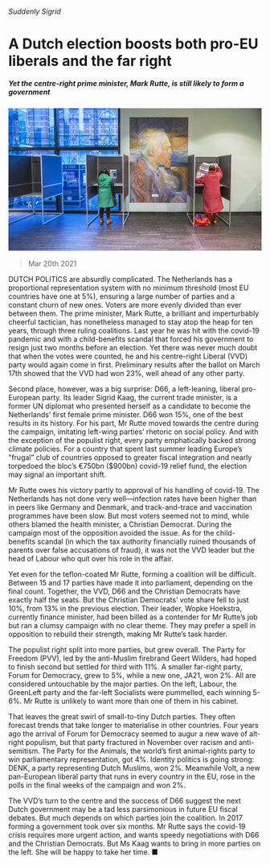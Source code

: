 ###### Suddenly Sigrid

# A Dutch election boosts both pro-EU liberals and the far right 

##### Yet the centre-right prime minister, Mark Rutte, is still likely to form a government 

![image](images/20210320_EUP001_0.jpg) 

> Mar 20th 2021 


DUTCH POLITICS are absurdly complicated. The Netherlands has a proportional representation system with no minimum threshold (most EU countries have one at 5%), ensuring a large number of parties and a constant churn of new ones. Voters are more evenly divided than ever between them. The prime minister, Mark Rutte, a brilliant and imperturbably cheerful tactician, has nonetheless managed to stay atop the heap for ten years, through three ruling coalitions. Last year he was hit with the covid-19 pandemic and with a child-benefits scandal that forced his government to resign just two months before an election. Yet there was never much doubt that when the votes were counted, he and his centre-right Liberal (VVD) party would again come in first. Preliminary results after the ballot on March 17th showed that the VVD had won 23%, well ahead of any other party.


Second place, however, was a big surprise: D66, a left-leaning, liberal pro-European party. Its leader Sigrid Kaag, the current trade minister, is a former UN diplomat who presented herself as a candidate to become the Netherlands’ first female prime minister. D66 won 15%, one of the best results in its history. For his part, Mr Rutte moved towards the centre during the campaign, imitating left-wing parties’ rhetoric on social policy. And with the exception of the populist right, every party emphatically backed strong climate policies. For a country that spent last summer leading Europe’s “frugal” club of countries opposed to greater fiscal integration and nearly torpedoed the bloc’s €750bn ($900bn) covid-19 relief fund, the election may signal an important shift.



Mr Rutte owes his victory partly to approval of his handling of covid-19. The Netherlands has not done very well—infection rates have been higher than in peers like Germany and Denmark, and track-and-trace and vaccination programmes have been slow. But most voters seemed not to mind, while others blamed the health minister, a Christian Democrat. During the campaign most of the opposition avoided the issue. As for the child-benefits scandal (in which the tax authority financially ruined thousands of parents over false accusations of fraud), it was not the VVD leader but the head of Labour who quit over his role in the affair.


Yet even for the teflon-coated Mr Rutte, forming a coalition will be difficult. Between 15 and 17 parties have made it into parliament, depending on the final count. Together, the VVD, D66 and the Christian Democrats have exactly half the seats. But the Christian Democrats’ vote share fell to just 10%, from 13% in the previous election. Their leader, Wopke Hoekstra, currently finance minister, had been billed as a contender for Mr Rutte’s job but ran a clumsy campaign with no clear theme. They may prefer a spell in opposition to rebuild their strength, making Mr Rutte’s task harder.


The populist right split into more parties, but grew overall. The Party for Freedom (PVV), led by the anti-Muslim firebrand Geert Wilders, had hoped to finish second but settled for third with 11%. A smaller far-right party, Forum for Democracy, grew to 5%, while a new one, JA21, won 2%. All are considered untouchable by the major parties. On the left, Labour, the GreenLeft party and the far-left Socialists were pummelled, each winning 5-6%. Mr Rutte is unlikely to want more than one of them in his cabinet.


That leaves the great swirl of small-to-tiny Dutch parties. They often forecast trends that take longer to materialise in other countries. Four years ago the arrival of Forum for Democracy seemed to augur a new wave of alt-right populism, but that party fractured in November over racism and anti-semitism. The Party for the Animals, the world’s first animal-rights party to win parliamentary representation, got 4%. Identity politics is going strong: DENK, a party representing Dutch Muslims, won 2%. Meanwhile Volt, a new pan-European liberal party that runs in every country in the EU, rose in the polls in the final weeks of the campaign and won 2%.


The VVD’s turn to the centre and the success of D66 suggest the next Dutch government may be a tad less parsimonious in future EU fiscal debates. But much depends on which parties join the coalition. In 2017 forming a government took over six months. Mr Rutte says the covid-19 crisis requires more urgent action, and wants speedy negotiations with D66 and the Christian Democrats. But Ms Kaag wants to bring in more parties on the left. She will be happy to take her time. ■

